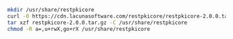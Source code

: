 ﻿```sh
mkdir /usr/share/restpkicore
curl -O https://cdn.lacunasoftware.com/restpkicore/restpkicore-2.0.0.tar.gz
tar xzf restpkicore-2.0.0.tar.gz -C /usr/share/restpkicore
chmod -R a=,u+rwX,go+rX /usr/share/restpkicore
```
